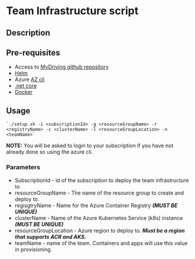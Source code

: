 # Team Infrastructure script

## Description

## Pre-requisites

- Access to [MyDriving github repository](https://github.com/Azure-Samples/openhack-devops)
- [Helm](helm.sh)
- Azure [AZ cli](https://docs.microsoft.com/en-us/cli/azure/install-azure-cli?view=azure-cli-latest)
- [.net core](https://www.microsoft.com/net/download/)
- [Docker](https://docs.docker.com/install/)

## Usage

    `./setup.sh -i <subscriptionId> -g <resourceGroupName> -r <registryName> -c <clusterName> -l <resourceGroupLocation> -n <teamName>`

**NOTE:** You will be asked to login to your subscription if you have not already done so using the azure cli.

### Parameters

- SubscriptionId - id of the subscription to deploy the team infrastructure to
- resourceGroupName -  The name of the resource group to create and deploy to.
- regisgtryName - Name for the Azure Container Registry **_(MUST BE UNIQUE)_**
- clusterName - Name of the Azure Kubernetes Service (k8s) instance **_(MUST BE UNIQUE)_**
- resourceGroupLocation - Azure region to deploy to.  **_Must be a region that supports ACR and AKS._**
- teamName - name of the team.  Containers and apps will use this value in provisioning.
